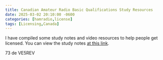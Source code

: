```yaml
---
title: Canadian Amateur Radio Basic Qualifications Study Resources
date: 2025-03-02 20:10:00 -0600
categories: [hamradio,license]
tags: [Licensing,Canada]
---
```


I have compiled some study notes and video resources to help people get licensed. You can view the study notes [at this link](https://www.ve5rev.xyz/ham/HamNotes.html).

73 de VE5REV

